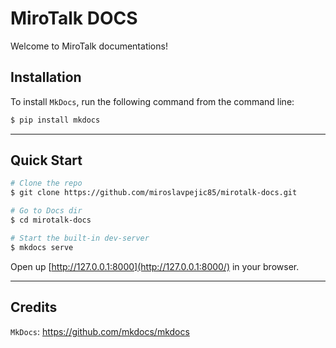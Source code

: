 # MiroTalk DOCS

Welcome to MiroTalk documentations!

## Installation

To install `MkDocs`, run the following command from the command line:

```bash
$ pip install mkdocs
```

---

## Quick Start

```bash
# Clone the repo
$ git clone https://github.com/miroslavpejic85/mirotalk-docs.git

# Go to Docs dir
$ cd mirotalk-docs

# Start the built-in dev-server
$ mkdocs serve
```

Open up [http://127.0.0.1:8000](http://127.0.0.1:8000/) in your browser.

---

## Credits

`MkDocs`: https://github.com/mkdocs/mkdocs
